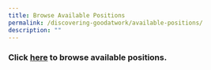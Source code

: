```yaml
---
title: Browse Available Positions
permalink: /discovering-goodatwork/available-positions/
description: ""
---
```

### Click [here](https://www.canva.com/design/DAFj543r1b8/G8UrVl93pUfWcG2EW9G-kw/view?utm_content=DAFj543r1b8&utm_campaign=designshare&utm_medium=link&utm_source=publishsharelink) to browse available positions.